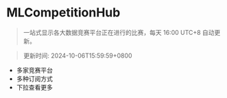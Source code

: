 # MLCompetitionHub

> 一站式显示各大数据竞赛平台正在进行的比赛，每天 16:00 UTC+8 自动更新。
  
> 更新时间: 2024-10-06T15:59:59+0800 

* 多家竞赛平台
* 多种订阅方式
* 下拉查看更多